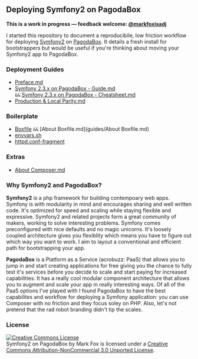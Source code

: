 ## Deploying Symfony2 on PagodaBox

**This is a work in progress — feedback welcome: <a href="https://twitter.com/markfoxisadj" target="_new">@markfoxisadj</a>**

I started this repository to document a reproducibile, low friction workflow for deploying  <a href="http://symfony.com/" target="_new">Symfony2</a> on <a href="http://pagodabox.com/" target="_new">PagodaBox</a>. It details a fresh install for bootstrappers but would be useful if you're thinking about moving your Symfony2 app to PagodaBox.

### Deployment Guides

* [Preface.md](guides/Preface.md)
* [Symfony 2.3.x on PagodaBox - Guide.md](guides/Symfony%202.3.x%20on%20PagodaBox.md)<br/>`&&` [Symfony 2.3.x on PagodaBox - Cheatsheet.md](guides/Symfony%202.3.x%20on%20PagodaBox.md)
* [Production & Local Parity.md](guides/Server%20%26%20Local%20Parity.md)

### Boilerplate
  - [Boxfile](boilerplate/Boxfile) `&&` [About Boxfile.md](guides/About Boxfile.md)
  - [envvars.sh](boilerplate/envvars.sh)
  - [httpd.conf-fragment](boilerplate/httpd.conf-fragment)  
  
### Extras
  - [About Composer.md](About%20Composer.md)

### Why Symfony2 and PagodaBox?

**Symfony2** is a php framework for building contempoary web apps. Symfony is with modularity in mind and encourages sharing and well written code. It's optimized for speed and scaling while staying flexible and expressive. Symfony2 and related projects form a great community of makers, working to solve interesting problems. Symfony comes preconfigured with nice defaults and no magic unicorns. It's loosely coupled architecture gives you flexiblity which means you have to figure out which way you want to work. I aim to layout a conventional and efficient path for bootstrapping your app.

**PagodaBox** is a Platform as a Service (acrobuzz: PaaS) that allows you to jump in and start creating applications for free giving you the chance to fully test it's services before you decide to scale and start paying for increased capabilities. It has a really cool modular component architecture that allows you to augment and scale your app in really interesting ways. Of all of the PaaS options I've played with I found PagodaBox to have the best capabilites and workflow for deploying a Symfony application: you can use Composer with no friction and they focus soley on PHP. Also, let's not pretend that the rad robot branding didn't tip the scales.

### License

<a rel="license" href="http://creativecommons.org/licenses/by-nc/3.0/deed.en_US"><img alt="Creative Commons License" style="border-width:0" src="http://i.creativecommons.org/l/by-nc/3.0/88x31.png" /></a><br /><span xmlns:dct="http://purl.org/dc/terms/" href="http://purl.org/dc/dcmitype/Text" property="dct:title" rel="dct:type">Symfony2 on PagodaBox</span> by <span xmlns:cc="http://creativecommons.org/ns#" property="cc:attributionName">Mark Fox</span> is licensed under a <a rel="license" href="http://creativecommons.org/licenses/by-nc/3.0/deed.en_US">Creative Commons Attribution-NonCommercial 3.0 Unported License</a>.
